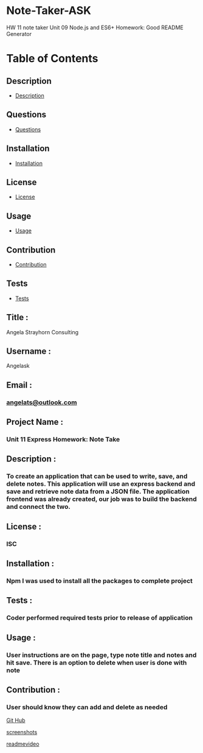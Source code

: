 # Note-Taker-ASK
HW 11 note taker
Unit 09 Node.js and ES6+ Homework: Good README Generator
  # Table of Contents

  ## Description
  * [Description](#Description)

  ## Questions
  * [Questions](#Questions)

  ## Installation
  * [Installation](#Installation)

  ## License
  * [License](#License)

  ## Usage
  * [Usage](#Usage)

  ## Contribution
  * [Contribution](#Contribution)

  ## Tests
  * [Tests](#Tests)


  ## Title :
  Angela Strayhorn Consulting
  
  ## Username :
   Angelask
  ## Email :
  ### angelats@outlook.com
  ## Project Name :
  ###  Unit 11 Express Homework: Note Take
  ## Description :
  ###  To create an application that can be used to write, save, and delete notes. This application will use an express backend and save and retrieve note data from a JSON file. The application frontend was already created, our job was to build the backend and connect the two.
  ## License :
  ###  ISC
  ## Installation :
  ###  Npm I was used to install all the packages to complete project
  ## Tests :
  ###  Coder performed required tests prior to release of application
  ## Usage :
  ###  User instructions are on the page, type note title and notes and hit save. There is an option to delete when user is done with note
  ## Contribution :
  ### User should know they can add and delete as needed

[Git Hub](https://github.com/angelask/Note-Taker-ASK)

 [screenshots](https://user-images.githubusercontent.com/68309111/92175765-d0e16880-ee02-11ea-886b-004bcdd54e3d.PNG)

 [readmevideo]( https://drive.google.com/file/d/1JbAyfwSDNgx4e3tKUrtXWPKjdLLx1o1_/view)
